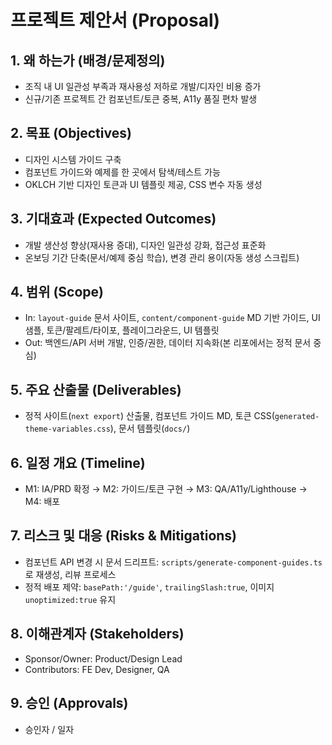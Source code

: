 # 프로젝트 제안서 (Proposal)

## 1. 왜 하는가 (배경/문제정의)
- 조직 내 UI 일관성 부족과 재사용성 저하로 개발/디자인 비용 증가
- 신규/기존 프로젝트 간 컴포넌트/토큰 중복, A11y 품질 편차 발생

## 2. 목표 (Objectives)
- 디자인 시스템 가이드 구축
- 컴포넌트 가이드와 예제를 한 곳에서 탐색/테스트 가능
- OKLCH 기반 디자인 토큰과 UI 템플릿 제공, CSS 변수 자동 생성

## 3. 기대효과 (Expected Outcomes)
- 개발 생산성 향상(재사용 증대), 디자인 일관성 강화, 접근성 표준화
- 온보딩 기간 단축(문서/예제 중심 학습), 변경 관리 용이(자동 생성 스크립트)

## 4. 범위 (Scope)
- In: `layout-guide` 문서 사이트, `content/component-guide` MD 기반 가이드, UI 샘플, 토큰/팔레트/타이포, 플레이그라운드, UI 템플릿
- Out: 백엔드/API 서버 개발, 인증/권한, 데이터 지속화(본 리포에서는 정적 문서 중심)

## 5. 주요 산출물 (Deliverables)
- 정적 사이트(`next export`) 산출물, 컴포넌트 가이드 MD, 토큰 CSS(`generated-theme-variables.css`), 문서 템플릿(`docs/`)

## 6. 일정 개요 (Timeline)
- M1: IA/PRD 확정 → M2: 가이드/토큰 구현 → M3: QA/A11y/Lighthouse → M4: 배포

## 7. 리스크 및 대응 (Risks & Mitigations)
- 컴포넌트 API 변경 시 문서 드리프트: `scripts/generate-component-guides.ts`로 재생성, 리뷰 프로세스
- 정적 배포 제약: `basePath:'/guide'`, `trailingSlash:true`, 이미지 `unoptimized:true` 유지

## 8. 이해관계자 (Stakeholders)
- Sponsor/Owner: Product/Design Lead
- Contributors: FE Dev, Designer, QA

## 9. 승인 (Approvals)
- 승인자 / 일자
